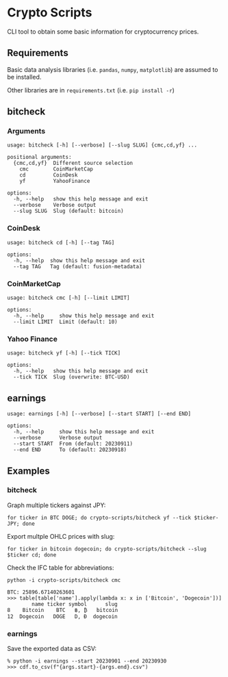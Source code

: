 # Crypto Scripts

CLI tool to obtain some basic information for cryptocurrency prices.

## Requirements
Basic data analysis libraries (i.e. `pandas`, `numpy`, `matplotlib`) are assumed to be installed.

Other libraries are in `requirements.txt` (i.e. `pip install -r`)

## bitcheck
### Arguments
```
usage: bitcheck [-h] [--verbose] [--slug SLUG] {cmc,cd,yf} ...

positional arguments:
  {cmc,cd,yf}  Different source selection
    cmc        CoinMarketCap
    cd         CoinDesk
    yf         YahooFinance

options:
  -h, --help   show this help message and exit
  --verbose    Verbose output
  --slug SLUG  Slug (default: bitcoin)
```

### CoinDesk
```
usage: bitcheck cd [-h] [--tag TAG]

options:
  -h, --help  show this help message and exit
  --tag TAG   Tag (default: fusion-metadata)
```

### CoinMarketCap
```
usage: bitcheck cmc [-h] [--limit LIMIT]

options:
  -h, --help     show this help message and exit
  --limit LIMIT  Limit (default: 10)
```

### Yahoo Finance
```
usage: bitcheck yf [-h] [--tick TICK]

options:
  -h, --help   show this help message and exit
  --tick TICK  Slug (overwrite: BTC-USD)
```

## earnings
```
usage: earnings [-h] [--verbose] [--start START] [--end END]

options:
  -h, --help     show this help message and exit
  --verbose      Verbose output
  --start START  From (default: 20230911)
  --end END      To (default: 20230918)
```

## Examples
### bitcheck
Graph multiple tickers against JPY:
    
`for ticker in BTC DOGE; do crypto-scripts/bitcheck yf --tick $ticker-JPY; done`

Export multple OHLC prices with slug:

`for ticker in bitcoin dogecoin; do crypto-scripts/bitcheck --slug $ticker cd; done`

Check the IFC table for abbreviations:

`python -i crypto-scripts/bitcheck cmc`

```
BTC: 25896.67140263601
>>> table[table['name'].apply(lambda x: x in ['Bitcoin', 'Dogecoin'])]
        name ticker symbol      slug
8    Bitcoin    BTC   ฿, ₿   bitcoin
12  Dogecoin   DOGE   D, Ɖ  dogecoin
```
### earnings
Save the exported data as CSV:
```
% python -i earnings --start 20230901 --end 20230930
>>> cdf.to_csv(f"{args.start}-{args.end}.csv")
```